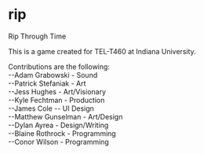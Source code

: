 rip
===

Rip Through Time <br>

This is a game created for TEL-T460 at Indiana University. <br>

Contributions are the following: <br>
--Adam Grabowski - Sound <br>
--Patrick Stefaniak - Art <br>
--Jess Hughes - Art/Visionary <br>
--Kyle Fechtman - Production <br>
--James Cole -- UI Design <br>
--Matthew Gunselman - Art/Design <br>
--Dylan Ayrea - Design/Writing <br>
--Blaine Rothrock - Programming <br>
--Conor Wilson - Programming <br>